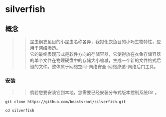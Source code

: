 # silverfish
## 概念
>>昆虫纲衣鱼目的小昆虫名称各异，我拟化衣鱼目的小巧生物特性，应用于网络渗透。</br>
>>它的最终表现形式是软件方向的存储容器，它使得放在衣鱼存储容器的单个文件在物理硬盘中的存储大小缩减，生成一个新的文件格式后缀的文件。整体属于网络空间-网络安全-网络渗透-网络后门工具。</br>
### 安装
>>倘若您要安装它到本地，您需要已经安装分布式版本控制系统Git 。</br>
```
git clone https://github.com/beastsroot/silverfish.git
```
```
cd silverfish
```
